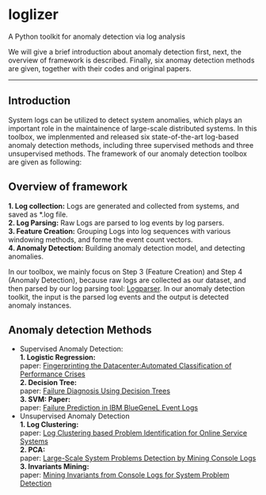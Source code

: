 # loglizer
A Python toolkit for anomaly detection via log analysis

We will give a brief introduction about anomaly detection first, next, the overview of framework is described. Finally, six anomay detection methods are given, together with their codes and original papers.

***
## Introduction
System logs can be utilized to detect system anomalies, which plays an important role in the maintainence of large-scale distributed systems. In this toolbox, we implenmented and released six state-of-the-art log-based anomaly detection methods, including three supervised methods and three unsupervised methods. The framework of our anomaly detection toolbox are given as following:

## Overview of framework
**1. Log collection:** Logs are generated and collected from systems, and saved as \*.log file.    
**2. Log Parsing:** Raw Logs are parsed to log events by log parsers.  
**3. Feature Creation:** Grouping Logs into log sequences with various windowing methods, and forme the event count vectors.  
**4. Anomaly Detection:** Building anomaly detection model, and detecting anomalies.  

In our toolbox, we mainly focus on Step 3 (Feature Creation) and Step 4 (Anomaly Detection), because raw logs are collected as our dataset, and then parsed by our log parsing tool: [Logparser](https://github.com/cuhk-cse/logparser). In our anomaly detection toolkit, the input is the parsed log events and the output is detected anomaly instances. 

## Anomaly detection Methods
* Supervised Anomaly Detection:  
  **1. Logistic Regression:**  
paper: [Fingerprinting the Datacenter:Automated Classification of Performance Crises](http://delivery.acm.org/10.1145/1760000/1755926/p111-bodik.pdf?ip=137.189.205.45&id=1755926&acc=ACTIVE%20SERVICE&key=CDD1E79C27AC4E65%2E63D3CA449C1BD759%2E4D4702B0C3E38B35%2E4D4702B0C3E38B35&CFID=618976206&CFTOKEN=89837482&__acm__=1463921661_0e7a2639d248dd919d3ec446bfa12586)  
  **2. Decision Tree:**  
paper: [Failure Diagnosis Using Decision Trees](http://www.cs.berkeley.edu/~brewer/papers/icac2004_chen_diagnosis.pdf)  
  **3. SVM: Paper:**  
paper: [Failure Prediction in IBM BlueGeneL Event Logs](http://ieeexplore.ieee.org/stamp/stamp.jsp?tp=&arnumber=4536397)  
* Unsupervised Anomaly Detection  
  **1. Log Clustering:**  
paper: [Log Clustering based Problem Identification for Online Service Systems](http://www.msr-waypoint.net/apps/pubs/default.aspx?id=260324)  
  **2. PCA:**  
paper: [Large-Scale System Problems Detection by Mining Console Logs](https://www.usenix.org/legacy/event/sysml08/tech/full_papers/xu/xu.pdf)  
  **3. Invariants Mining:**  
paper: [Mining Invariants from Console Logs for System Problem Detection](http://research.microsoft.com/pubs/121673/Mining%20Invariants%20from%20Console%20Logs.pdf)  



